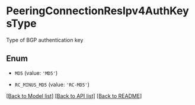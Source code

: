 # PeeringConnectionResIpv4AuthKeysType

Type of BGP authentication key

## Enum

* `MD5` (value: `'MD5'`)

* `RC_MINUS_MD5` (value: `'RC-MD5'`)

[[Back to Model list]](../README.md#documentation-for-models) [[Back to API list]](../README.md#documentation-for-api-endpoints) [[Back to README]](../README.md)


